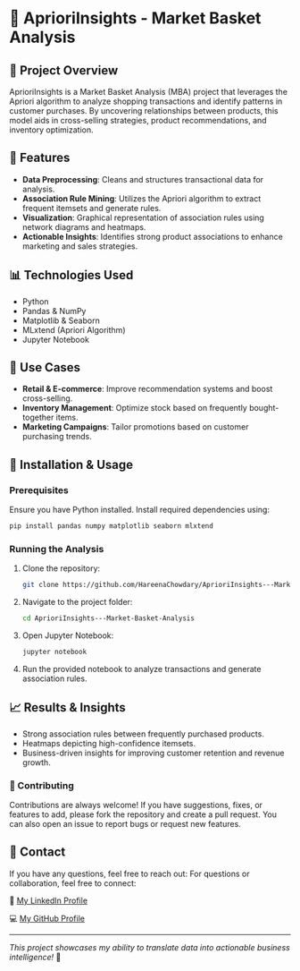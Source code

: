 # 🛂 AprioriInsights - Market Basket Analysis

## 📌 Project Overview
AprioriInsights is a Market Basket Analysis (MBA) project that leverages the Apriori algorithm to analyze shopping transactions and identify patterns in customer purchases. By uncovering relationships between products, this model aids in cross-selling strategies, product recommendations, and inventory optimization.

## 🚀 Features
- **Data Preprocessing**: Cleans and structures transactional data for analysis.
- **Association Rule Mining**: Utilizes the Apriori algorithm to extract frequent itemsets and generate rules.
- **Visualization**: Graphical representation of association rules using network diagrams and heatmaps.
- **Actionable Insights**: Identifies strong product associations to enhance marketing and sales strategies.

## 📊 Technologies Used
- Python
- Pandas & NumPy
- Matplotlib & Seaborn
- MLxtend (Apriori Algorithm)
- Jupyter Notebook

## 🎯 Use Cases
- **Retail & E-commerce**: Improve recommendation systems and boost cross-selling.
- **Inventory Management**: Optimize stock based on frequently bought-together items.
- **Marketing Campaigns**: Tailor promotions based on customer purchasing trends.

## 🔧 Installation & Usage
### Prerequisites
Ensure you have Python installed. Install required dependencies using:
```bash
pip install pandas numpy matplotlib seaborn mlxtend
```
### Running the Analysis
1. Clone the repository:
   ```bash
   git clone https://github.com/HareenaChowdary/AprioriInsights---Market-Basket-Analysis.git
   ```
2. Navigate to the project folder:
   ```bash
   cd AprioriInsights---Market-Basket-Analysis
   ```
3. Open Jupyter Notebook:
   ```bash
   jupyter notebook
   ```
4. Run the provided notebook to analyze transactions and generate association rules.

## 📈 Results & Insights
- Strong association rules between frequently purchased products.
- Heatmaps depicting high-confidence itemsets.
- Business-driven insights for improving customer retention and revenue growth.

### 🌱 Contributing
Contributions are always welcome! If you have suggestions, fixes, or features to add, please fork the repository and create a pull request. You can also open an issue to report bugs or request new features.

## 💌 Contact
If you have any questions, feel free to reach out:
For questions or collaboration, feel free to connect:

🔗 [My LinkedIn Profile](https://www.linkedin.com/in/hareena-chowdary-polavaram/) 

💻 [My GitHub Profile](https://github.com/HareenaChowdary)

---
*This project showcases my ability to translate data into actionable business intelligence!* 🚀

